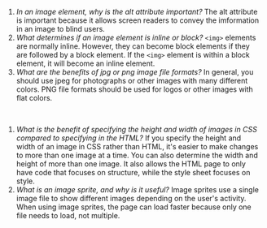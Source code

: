1. *In an image element, why is the alt attribute important?* The alt attribute is important because it allows screen readers to convey the imformation in an image to blind users.
2. *What determines if an image element is inline or block?* `<img>` elements are normally inline. However, they can become block elements if they are followed by a block element. If the `<img>` element is within a block element, it will become an inline element.
3. *What are the benefits of jpg or png image file formats?* In general, you should use jpeg for photographs or other images with many different colors. PNG file formats should be used for logos or other images with flat colors.

<br />

1. *What is the benefit of specifying the height and width of images in CSS compared to specifying in the HTML?* If you specify the height and width of an image in CSS rather than HTML, it's easier to make changes to more than one image at a time. You can also determine the width and height of more than one image. It also allows the HTML page to only have code that focuses on structure, while the style sheet focuses on style.
2. *What is an image sprite, and why is it useful?* Image sprites use a single image file to show different images depending on the user's activity. When using image sprites, the page can load faster because only one file needs to load, not multiple.
